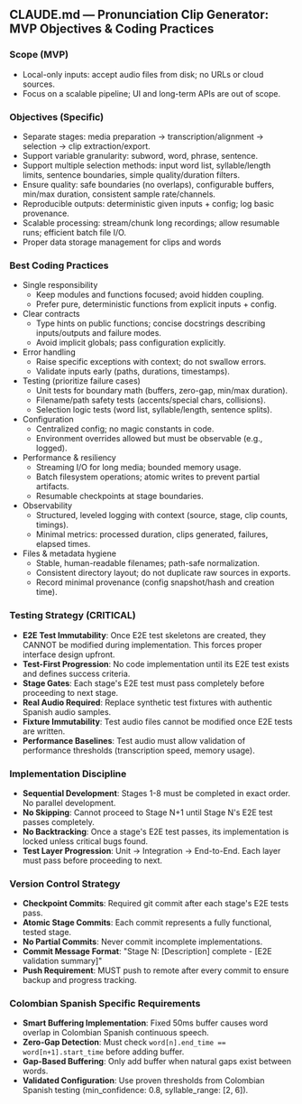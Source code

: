 ## CLAUDE.md — Pronunciation Clip Generator: MVP Objectives & Coding Practices

### Scope (MVP)
- Local-only inputs: accept audio files from disk; no URLs or cloud sources.
- Focus on a scalable pipeline; UI and long-term APIs are out of scope.

### Objectives (Specific)
- Separate stages: media preparation → transcription/alignment → selection → clip extraction/export.
- Support variable granularity: subword, word, phrase, sentence.
- Support multiple selection methods: input word list, syllable/length limits, sentence boundaries, simple quality/duration filters.
- Ensure quality: safe boundaries (no overlaps), configurable buffers, min/max duration, consistent sample rate/channels.
- Reproducible outputs: deterministic given inputs + config; log basic provenance.
- Scalable processing: stream/chunk long recordings; allow resumable runs; efficient batch file I/O.
- Proper data storage management for clips and words

### Best Coding Practices
- Single responsibility
  - Keep modules and functions focused; avoid hidden coupling.
  - Prefer pure, deterministic functions from explicit inputs + config.
- Clear contracts
  - Type hints on public functions; concise docstrings describing inputs/outputs and failure modes.
  - Avoid implicit globals; pass configuration explicitly.
- Error handling
  - Raise specific exceptions with context; do not swallow errors.
  - Validate inputs early (paths, durations, timestamps).
- Testing (prioritize failure cases)
  - Unit tests for boundary math (buffers, zero-gap, min/max duration).
  - Filename/path safety tests (accents/special chars, collisions).
  - Selection logic tests (word list, syllable/length, sentence splits).
- Configuration
  - Centralized config; no magic constants in code.
  - Environment overrides allowed but must be observable (e.g., logged).
- Performance & resiliency
  - Streaming I/O for long media; bounded memory usage.
  - Batch filesystem operations; atomic writes to prevent partial artifacts.
  - Resumable checkpoints at stage boundaries.
- Observability
  - Structured, leveled logging with context (source, stage, clip counts, timings).
  - Minimal metrics: processed duration, clips generated, failures, elapsed times.
- Files & metadata hygiene
  - Stable, human-readable filenames; path-safe normalization.
  - Consistent directory layout; do not duplicate raw sources in exports.
  - Record minimal provenance (config snapshot/hash and creation time).

### Testing Strategy (CRITICAL)
- **E2E Test Immutability**: Once E2E test skeletons are created, they CANNOT be modified during implementation. This forces proper interface design upfront.
- **Test-First Progression**: No code implementation until its E2E test exists and defines success criteria.
- **Stage Gates**: Each stage's E2E test must pass completely before proceeding to next stage.
- **Real Audio Required**: Replace synthetic test fixtures with authentic Spanish audio samples.
- **Fixture Immutability**: Test audio files cannot be modified once E2E tests are written.
- **Performance Baselines**: Test audio must allow validation of performance thresholds (transcription speed, memory usage).

### Implementation Discipline
- **Sequential Development**: Stages 1-8 must be completed in exact order. No parallel development.
- **No Skipping**: Cannot proceed to Stage N+1 until Stage N's E2E test passes completely.
- **No Backtracking**: Once a stage's E2E test passes, its implementation is locked unless critical bugs found.
- **Test Layer Progression**: Unit → Integration → End-to-End. Each layer must pass before proceeding to next.

### Version Control Strategy
- **Checkpoint Commits**: Required git commit after each stage's E2E tests pass.
- **Atomic Stage Commits**: Each commit represents a fully functional, tested stage.
- **No Partial Commits**: Never commit incomplete implementations.
- **Commit Message Format**: "Stage N: [Description] complete - [E2E validation summary]"
- **Push Requirement**: MUST push to remote after every commit to ensure backup and progress tracking.

### Colombian Spanish Specific Requirements
- **Smart Buffering Implementation**: Fixed 50ms buffer causes word overlap in Colombian Spanish continuous speech.
- **Zero-Gap Detection**: Must check `word[n].end_time == word[n+1].start_time` before adding buffer.
- **Gap-Based Buffering**: Only add buffer when natural gaps exist between words.
- **Validated Configuration**: Use proven thresholds from Colombian Spanish testing (min_confidence: 0.8, syllable_range: [2, 6]).
